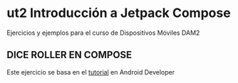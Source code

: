 # ut2 Introducción a Jetpack Compose
Ejercicios y ejemplos para el curso de Dispositivos Móviles DAM2

## DICE ROLLER EN COMPOSE
Este ejercicio se basa en el [tutorial](https://developer.android.com/codelabs/basic-android-kotlin-training-create-dice-roller-app-with-button?hl=es-419#0)  en Android Developer 
